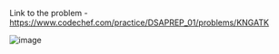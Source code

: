Link to the problem - https://www.codechef.com/practice/DSAPREP_01/problems/KNGATK


![image](https://github.com/Haleshot/Competitive-Programming/assets/57552973/7806f53b-412f-432e-91c3-fedece70e370)
